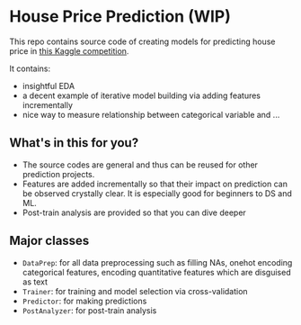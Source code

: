 # House Price Prediction (WIP)

This repo contains source code of creating models for predicting house price in [this Kaggle competition](https://www.kaggle.com/c/house-prices-advanced-regression-techniques). 

It contains:
+ insightful EDA
+ a decent example of iterative model building via adding features incrementally
+ nice way to measure relationship between categorical variable and ...

## What's in this for you?
+ The source codes are general and thus can be reused for other prediction projects.
+ Features are added incrementally so that their impact on prediction can be observed crystally clear. It is especially good for beginners to DS and ML.
+ Post-train analysis are provided so that you can dive deeper

## Major classes
+ `DataPrep`: for all data preprocessing such as filling NAs, onehot encoding categorical features, encoding quantitative features which are disguised as text
+ `Trainer`: for training and model selection via cross-validation
+ `Predictor`: for making predictions
+ `PostAnalyzer`: for post-train analysis
